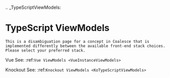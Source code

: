 

.. _TypeScriptViewModels:

TypeScript ViewModels
=====================

`This is a disambiguation page for a concept in Coalesce that is implemented differently between the available front-end stack choices. Please select your preferred stack.`

Vue
    See: :ref:`Vue ViewModels <VueInstanceViewModels>` 

Knockout
    See: :ref:`Knockout ViewModels <KoTypeScriptViewModels>` 
